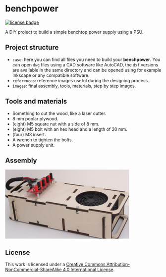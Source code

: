 [1]: http://creativecommons.org/licenses/by-nc-sa/4.0/
[license]: https://i.creativecommons.org/l/by-nc-sa/4.0/88x31.png

# benchpower

[![license badge][license]][1]

A DIY project to build a simple benchtop power supply using a PSU.

## Project structure

* `case`: here you can find all files you need to build your **benchpower**. You can open `dwg` files using a CAD software like AutoCAD, the `dxf` versions are available in the same directory and can be opened using for example Inkscape or any compatible software.
* `references`: reference images useful during the designing process.
* `images`: final assembly, tools, materials, step by step images.

## Tools and materials

* Something to cut the wood, like a laser cutter.
* 8 mm poplar plywood.
* (eight) M5 square nut with a side of 8 mm.
* (eight) M5 bolt with an hex head and a length of 20 mm.
* (four) M3 insert.
* A wrench to tighten the bolts.
* A power supply unit.

## Assembly

<img src="https://github.com/dexpota/benchpower/raw/master/images/assembly.jpg" alt="assembled benchpower" width="400" />


## License

This work is licensed under a [Creative Commons Attribution-NonCommercial-ShareAlike 4.0 International License][1].
